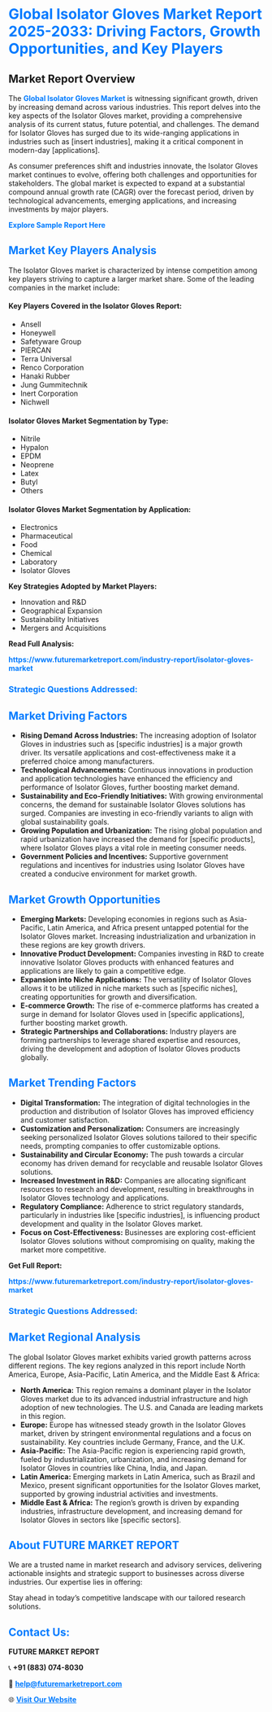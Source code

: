 <h1 style="color: #007BFF;">Global Isolator Gloves Market Report 2025-2033: Driving Factors, Growth Opportunities, and Key Players</h1>

<section id="overview">
<h2>Market Report Overview</h2>
<p>The <a href="https://www.futuremarketreport.com/industry-report/isolator-gloves-market" style="color: #007BFF; text-decoration: none;"><strong>Global Isolator Gloves Market</strong></a> is witnessing significant growth, driven by increasing demand across various industries. This report delves into the key aspects of the Isolator Gloves market, providing a comprehensive analysis of its current status, future potential, and challenges. The demand for Isolator Gloves has surged due to its wide-ranging applications in industries such as [insert industries], making it a critical component in modern-day [applications].</p>
<p>As consumer preferences shift and industries innovate, the Isolator Gloves market continues to evolve, offering both challenges and opportunities for stakeholders. The global market is expected to expand at a substantial compound annual growth rate (CAGR) over the forecast period, driven by technological advancements, emerging applications, and increasing investments by major players.</p>
</section>

<section id="overview">
<p><a href="https://www.futuremarketreport.com/request-sample/reportId=122417" style="color: #007BFF; text-decoration: none;"><strong>Explore Sample Report Here</strong></a></p>
</section>

<section id="key-players">
<h2 style="color: #007BFF;">Market Key Players Analysis</h2>
<p>The Isolator Gloves market is characterized by intense competition among key players striving to capture a larger market share. Some of the leading companies in the market include:</p>
<h4>Key Players Covered in the Isolator Gloves Report:</h4>
<ul><li>Ansell</li><li>Honeywell</li><li>Safetyware Group</li><li>PIERCAN</li><li>Terra Universal</li><li>Renco Corporation</li><li>Hanaki Rubber</li><li>Jung Gummitechnik</li><li>Inert Corporation</li><li>Nichwell</li></ul>
<h4>Isolator Gloves Market Segmentation by Type:</h4>
<ul><li>Nitrile</li><li>Hypalon</li><li>EPDM</li><li>Neoprene</li><li>Latex</li><li>Butyl</li><li>Others</li></ul>

<h4>Isolator Gloves Market Segmentation by Application:</h4>
<ul><li>Electronics</li><li>Pharmaceutical</li><li>Food</li><li>Chemical</li><li>Laboratory</li><li>Isolator Gloves</li></ul>
<p><strong>Key Strategies Adopted by Market Players:</strong></p>
<ul>
<li>Innovation and R&D</li>
<li>Geographical Expansion</li>
<li>Sustainability Initiatives</li>
<li>Mergers and Acquisitions</li>
</ul>
</section>

<section>
<p><strong>Read Full Analysis: </strong></p><a href="https://www.futuremarketreport.com/industry-report/isolator-gloves-market" style="color: #007BFF; text-decoration: none;"><strong>https://www.futuremarketreport.com/industry-report/isolator-gloves-market</strong></a>
<h3 style="color: #007BFF;">Strategic Questions Addressed:</h3>
</section>

<section id="driving-factors">
<h2 style="color: #007BFF;">Market Driving Factors</h2>
<ul>
<li><strong>Rising Demand Across Industries:</strong> The increasing adoption of Isolator Gloves in industries such as [specific industries] is a major growth driver. Its versatile applications and cost-effectiveness make it a preferred choice among manufacturers.</li>
<li><strong>Technological Advancements:</strong> Continuous innovations in production and application technologies have enhanced the efficiency and performance of Isolator Gloves, further boosting market demand.</li>
<li><strong>Sustainability and Eco-Friendly Initiatives:</strong> With growing environmental concerns, the demand for sustainable Isolator Gloves solutions has surged. Companies are investing in eco-friendly variants to align with global sustainability goals.</li>
<li><strong>Growing Population and Urbanization:</strong> The rising global population and rapid urbanization have increased the demand for [specific products], where Isolator Gloves plays a vital role in meeting consumer needs.</li>
<li><strong>Government Policies and Incentives:</strong> Supportive government regulations and incentives for industries using Isolator Gloves have created a conducive environment for market growth.</li>
</ul>
</section>

<section id="growth-opportunities">
<h2 style="color: #007BFF;">Market Growth Opportunities</h2>
<ul>
<li><strong>Emerging Markets:</strong> Developing economies in regions such as Asia-Pacific, Latin America, and Africa present untapped potential for the Isolator Gloves market. Increasing industrialization and urbanization in these regions are key growth drivers.</li>
<li><strong>Innovative Product Development:</strong> Companies investing in R&D to create innovative Isolator Gloves products with enhanced features and applications are likely to gain a competitive edge.</li>
<li><strong>Expansion into Niche Applications:</strong> The versatility of Isolator Gloves allows it to be utilized in niche markets such as [specific niches], creating opportunities for growth and diversification.</li>
<li><strong>E-commerce Growth:</strong> The rise of e-commerce platforms has created a surge in demand for Isolator Gloves used in [specific applications], further boosting market growth.</li>
<li><strong>Strategic Partnerships and Collaborations:</strong> Industry players are forming partnerships to leverage shared expertise and resources, driving the development and adoption of Isolator Gloves products globally.</li>
</ul>
</section>

<section id="trending-factors">
<h2 style="color: #007BFF;">Market Trending Factors</h2>
<ul>
<li><strong>Digital Transformation:</strong> The integration of digital technologies in the production and distribution of Isolator Gloves has improved efficiency and customer satisfaction.</li>
<li><strong>Customization and Personalization:</strong> Consumers are increasingly seeking personalized Isolator Gloves solutions tailored to their specific needs, prompting companies to offer customizable options.</li>
<li><strong>Sustainability and Circular Economy:</strong> The push towards a circular economy has driven demand for recyclable and reusable Isolator Gloves solutions.</li>
<li><strong>Increased Investment in R&D:</strong> Companies are allocating significant resources to research and development, resulting in breakthroughs in Isolator Gloves technology and applications.</li>
<li><strong>Regulatory Compliance:</strong> Adherence to strict regulatory standards, particularly in industries like [specific industries], is influencing product development and quality in the Isolator Gloves market.</li>
<li><strong>Focus on Cost-Effectiveness:</strong> Businesses are exploring cost-efficient Isolator Gloves solutions without compromising on quality, making the market more competitive.</li>
</ul>
</section>

<section>
<p><strong>Get Full Report: </strong></p><a href="https://www.futuremarketreport.com/industry-report/isolator-gloves-market" style="color: #007BFF; text-decoration: none;"><strong>https://www.futuremarketreport.com/industry-report/isolator-gloves-market</strong></a>
<h3 style="color: #007BFF;">Strategic Questions Addressed:</h3>
</section>


<section id="regional-analysis">
<h2 style="color: #007BFF;">Market Regional Analysis</h2>
<p>The global Isolator Gloves market exhibits varied growth patterns across different regions. The key regions analyzed in this report include North America, Europe, Asia-Pacific, Latin America, and the Middle East & Africa:</p>
<ul>
<li><strong>North America:</strong> This region remains a dominant player in the Isolator Gloves market due to its advanced industrial infrastructure and high adoption of new technologies. The U.S. and Canada are leading markets in this region.</li>
<li><strong>Europe:</strong> Europe has witnessed steady growth in the Isolator Gloves market, driven by stringent environmental regulations and a focus on sustainability. Key countries include Germany, France, and the U.K.</li>
<li><strong>Asia-Pacific:</strong> The Asia-Pacific region is experiencing rapid growth, fueled by industrialization, urbanization, and increasing demand for Isolator Gloves in countries like China, India, and Japan.</li>
<li><strong>Latin America:</strong> Emerging markets in Latin America, such as Brazil and Mexico, present significant opportunities for the Isolator Gloves market, supported by growing industrial activities and investments.</li>
<li><strong>Middle East & Africa:</strong> The region’s growth is driven by expanding industries, infrastructure development, and increasing demand for Isolator Gloves in sectors like [specific sectors].</li>
</ul>
</section>

<footer>
<h2 style="color: #007BFF;">About FUTURE MARKET REPORT</h2>
<p>We are a trusted name in market research and advisory services, delivering actionable insights and strategic support to businesses across diverse industries. Our expertise lies in offering:</p>

<p>Stay ahead in today’s competitive landscape with our tailored research solutions.</p>

<h2 style="color: #007BFF;">Contact Us:</h2>
<p><strong>FUTURE MARKET REPORT</strong></p>
<p>📞 <strong>+91 (883) 074-8030</strong></p>
<p>📧 <strong><a href="mailto:help@futuremarketreport.com" style="color: #007BFF;">help@futuremarketreport.com</a></strong></p>
<p>🌐 <strong><a href="https://www.futuremarketreport.com/" style="color: #007BFF;">Visit Our Website</a></strong></p>
</footer>